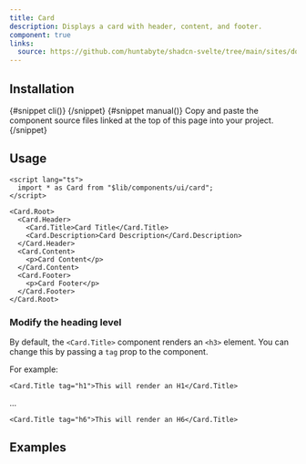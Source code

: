 ```yaml
---
title: Card
description: Displays a card with header, content, and footer.
component: true
links:
  source: https://github.com/huntabyte/shadcn-svelte/tree/main/sites/docs/src/lib/registry/default/ui/card
---
```


<script>
  import { ComponentPreview, PMAddComp, Step, Steps, InstallTabs } from '$lib/components/docs';
</script>

<ComponentPreview name="card-with-form">

<div></div>

</ComponentPreview>

## Installation

<InstallTabs>
{#snippet cli()}
<PMAddComp name="card" />
{/snippet}
{#snippet manual()}
<Steps>
<Step>Copy and paste the component source files linked at the top of this page into your project.</Step>
</Steps>
{/snippet}
</InstallTabs>

## Usage

```svelte
<script lang="ts">
  import * as Card from "$lib/components/ui/card";
</script>

<Card.Root>
  <Card.Header>
    <Card.Title>Card Title</Card.Title>
    <Card.Description>Card Description</Card.Description>
  </Card.Header>
  <Card.Content>
    <p>Card Content</p>
  </Card.Content>
  <Card.Footer>
    <p>Card Footer</p>
  </Card.Footer>
</Card.Root>
```

### Modify the heading level

By default, the `<Card.Title>` component renders an `<h3>` element. You can change this by passing a `tag` prop to the component.

For example:

```svelte
<Card.Title tag="h1">This will render an H1</Card.Title>
```

...

```svelte
<Card.Title tag="h6">This will render an H6</Card.Title>
```

## Examples

<ComponentPreview name="card-demo">

<div></div>

</ComponentPreview>
